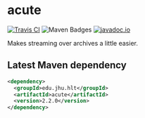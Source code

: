 # acute
[![Travis CI](https://travis-ci.org/maxthomas/acute.svg?branch=master)](https://travis-ci.org/maxthomas/acute)
![Maven Badges](https://maven-badges.herokuapp.com/maven-central/edu.jhu.hlt/acute/badge.svg)
[![javadoc.io](https://javadocio-badges.herokuapp.com/edu.jhu.hlt/acute/badge.svg)](http://www.javadoc.io/doc/edu.jhu.hlt/acute/)

Makes streaming over archives a little easier.

Latest Maven dependency
---
```xml
<dependency>
  <groupId>edu.jhu.hlt</groupId>
  <artifactId>acute</artifactId>
  <version>2.2.0</version>
</dependency>
```
